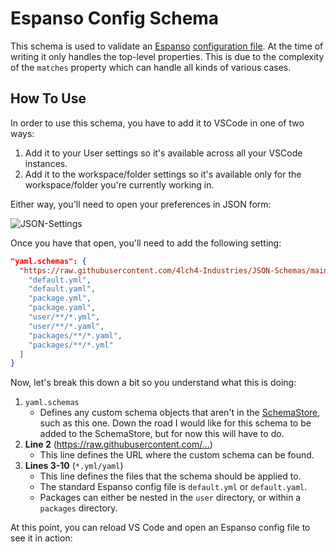 # Espanso Config Schema

This schema is used to validate an [Espanso][0] [configuration file][1]. At the time of writing it only handles the top-level properties. This is due to the complexity of the `matches` property which can handle all kinds of various cases.

## How To Use

In order to use this schema, you have to add it to VSCode in one of two ways:

1. Add it to your User settings so it's available across all your VSCode instances.
2. Add it to the workspace/folder settings so it's available only for the workspace/folder you're currently working in.

Either way, you'll need to open your preferences in JSON form:

![JSON-Settings](JSON-Settings-Cropped.png)

Once you have that open, you'll need to add the following setting:

```json
"yaml.schemas": {
  "https://raw.githubusercontent.com/4lch4-Industries/JSON-Schemas/main/Espanso-Config.json": [
    "default.yml",
    "default.yaml",
    "package.yml",
    "package.yaml",
    "user/**/*.yml",
    "user/**/*.yaml",
    "packages/**/*.yaml",
    "packages/**/*.yml"
  ]
}
```

Now, let's break this down a bit so you understand what this is doing:

1. `yaml.schemas`
   - Defines any custom schema objects that aren't in the [SchemaStore][2], such as this one. Down the road I would like for this schema to be added to the SchemaStore, but for now this will have to do.
2. **Line 2** (<https://raw.githubusercontent.com/...>)
   - This line defines the URL where the custom schema can be found.
3. **Lines 3-10** (`*.yml/yaml`)
   - This line defines the files that the schema should be applied to.
   - The standard Espanso config file is `default.yml` or `default.yaml`.
   - Packages can either be nested in the `user` directory, or within a `packages` directory.

At this point, you can reload VS Code and open an Espanso config file to see it in action:




[0]: https://espanso.org/
[1]: https://espanso.org/docs/configuration/
[2]: https://www.schemastore.org/json/
